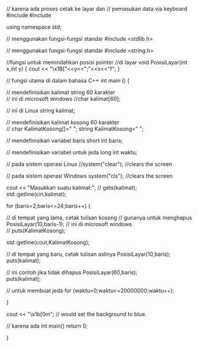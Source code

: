 // karena ada proses cetak ke layar dan
// pemasukan data via keyboard
#include <iostream>
#include <ostream>

using namespace std;

// menggunakan fungsi-fungsi standar
#include <stdlib.h>

// menggunakan fungsi-fungsi standar
#include <string.h>

//fungsi untuk memindahkan posisi pointer
//di layar
void PosisiLayar(int x,int y)
{
cout << "\x1B["<<y<<";"<<x<<"f";
}

// fungsi utama di dalam bahasa C++
int main ()
{

// mendefinisikan kalimat string 60 karakter	
// ini di microsoft windows
//char kalimat[60];

// ini di Linux
string kalimat;

// mendefinisikan kalimat kosong 60 karakter	
// char KalimatKosong[]="                                        ";
string KalimatKosong="                                        ";

// mendefinisikan variabel baris
short int baris;

// mendefinisikan variabel untuk jeda
long int waktu;

// pada sistem operasi Linux
//system("clear"); //clears the screen


// pada sistem operasi Windows 
system("cls"); //clears the screen

cout << "Masukkan suatu kalimat:";
// gets(kalimat);
std::getline(cin,kalimat);

for (baris=2;baris<=24;baris++)
{

  // di tempat yang lama, cetak tulisan kosong
  // gunanya untuk menghapus
  PosisiLayar(10,baris-1);
  // ini di microsoft windows  
  // puts(KalimatKosong);

  std::getline(cout,KalimatKosong);

  // di tempat yang baru, cetak tulisan aslinya
  PosisiLayar(10,baris);    
  puts(kalimat);


  // ini contoh jika tidak dihapus
  PosisiLayar(60,baris);    
  puts(kalimat);


  // untuk membuat jeda
  for (waktu=0;waktu<=20000000;waktu++);
  	
}


cout << "\x1b[0m"; // would set the background to blue.

// karena ada int main()
return 0;

}
